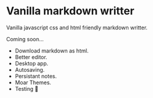 # Vanilla markdown writter
Vanilla javascript css and html friendly markdown writter.

Coming soon...
- Download markdown as html.
- Better editor.
- Desktop app.
- Autosaving.
- Persistant notes.
- Moar Themes.
- Testing 🤣
